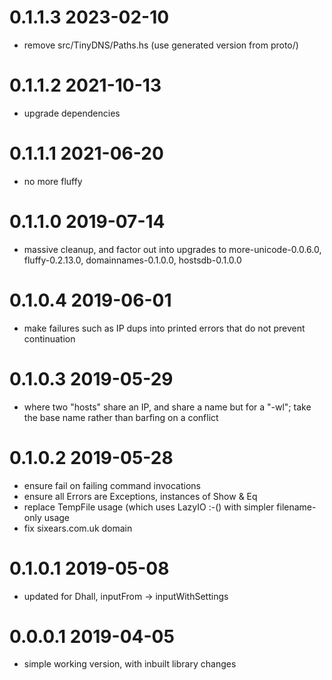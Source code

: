 0.1.1.3 2023-02-10
==================
- remove src/TinyDNS/Paths.hs (use generated version from proto/)

0.1.1.2 2021-10-13
==================
- upgrade dependencies

0.1.1.1 2021-06-20
==================
- no more fluffy

0.1.1.0 2019-07-14
==================
- massive cleanup, and factor out into upgrades to more-unicode-0.0.6.0,
  fluffy-0.2.13.0, domainnames-0.1.0.0, hostsdb-0.1.0.0

0.1.0.4 2019-06-01
==================
- make failures such as IP dups into printed errors that do not prevent continuation

0.1.0.3 2019-05-29
==================
- where two "hosts" share an IP, and share a name but for a "-wl"; take the base name
  rather than barfing on a conflict

0.1.0.2 2019-05-28
==================
- ensure fail on failing command invocations
- ensure all Errors are Exceptions, instances of Show & Eq
- replace TempFile usage (which uses LazyIO :-() with simpler filename-only usage
- fix sixears.com.uk domain

0.1.0.1 2019-05-08
==================
- updated for Dhall, inputFrom → inputWithSettings

0.0.0.1 2019-04-05
==================
- simple working version, with inbuilt library changes

